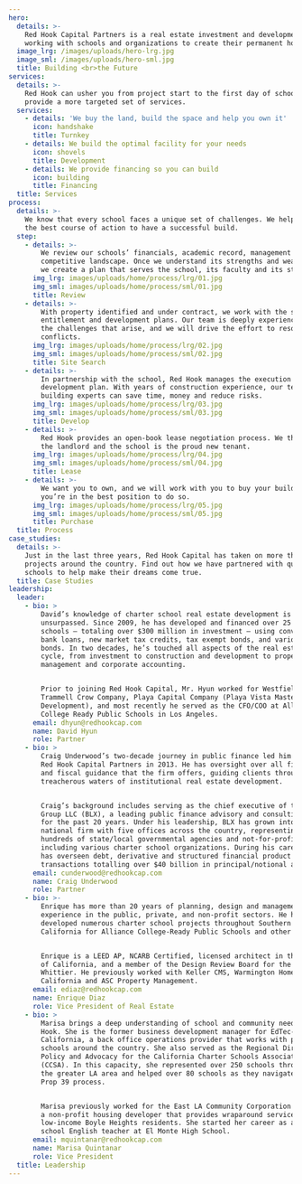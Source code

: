 ```yaml
---
hero:
  details: >-
    Red Hook Capital Partners is a real estate investment and development firm
    working with schools and organizations to create their permanent homes.
  image_lrg: /images/uploads/hero-lrg.jpg
  image_sml: /images/uploads/hero-sml.jpg
  title: Building <br>the Future
services:
  details: >-
    Red Hook can usher you from project start to the first day of school, or
    provide a more targeted set of services.
  services:
    - details: 'We buy the land, build the space and help you own it'
      icon: handshake
      title: Turnkey
    - details: We build the optimal facility for your needs
      icon: shovels
      title: Development
    - details: We provide financing so you can build
      icon: building
      title: Financing
  title: Services
process:
  details: >-
    We know that every school faces a unique set of challenges. We help chart
    the best course of action to have a successful build.
  step:
    - details: >-
        We review our schools’ financials, academic record, management team and
        competitive landscape. Once we understand its strengths and weaknesses,
        we create a plan that serves the school, its faculty and its students.
      img_lrg: images/uploads/home/process/lrg/01.jpg
      img_sml: images/uploads/home/process/sml/01.jpg
      title: Review
    - details: >-
        With property identified and under contract, we work with the school on
        entitlement and development plans. Our team is deeply experienced with
        the challenges that arise, and we will drive the effort to resolve
        conflicts.
      img_lrg: images/uploads/home/process/lrg/02.jpg
      img_sml: images/uploads/home/process/sml/02.jpg
      title: Site Search
    - details: >-
        In partnership with the school, Red Hook manages the execution of the
        development plan. With years of construction experience, our team of
        building experts can save time, money and reduce risks.
      img_lrg: images/uploads/home/process/lrg/03.jpg
      img_sml: images/uploads/home/process/sml/03.jpg
      title: Develop
    - details: >-
        Red Hook provides an open-book lease negotiation process. We then act as
        the landlord and the school is the proud new tenant.
      img_lrg: images/uploads/home/process/lrg/04.jpg
      img_sml: images/uploads/home/process/sml/04.jpg
      title: Lease
    - details: >-
        We want you to own, and we will work with you to buy your building when
        you’re in the best position to do so.
      img_lrg: images/uploads/home/process/lrg/05.jpg
      img_sml: images/uploads/home/process/sml/05.jpg
      title: Purchase
  title: Process
case_studies:
  details: >-
    Just in the last three years, Red Hook Capital has taken on more than ten
    projects around the country. Find out how we have partnered with quality
    schools to help make their dreams come true.
  title: Case Studies
leadership:
  leader:
    - bio: >
        David’s knowledge of charter school real estate development is
        unsurpassed. Since 2009, he has developed and financed over 25 charter
        schools — totaling over $300 million in investment — using conventional
        bank loans, new market tax credits, tax exempt bonds, and various state
        bonds. In two decades, he’s touched all aspects of the real estate
        cycle, from investment to construction and development to property
        management and corporate accounting.


        Prior to joining Red Hook Capital, Mr. Hyun worked for Westfield,
        Trammell Crow Company, Playa Capital Company (Playa Vista Master
        Development), and most recently he served as the CFO/COO at Alliance
        College Ready Public Schools in Los Angeles.
      email: dhyun@redhookcap.com
      name: David Hyun
      role: Partner
    - bio: >
        Craig Underwood’s two-decade journey in public finance led him to launch
        Red Hook Capital Partners in 2013. He has oversight over all financing
        and fiscal guidance that the firm offers, guiding clients through the
        treacherous waters of institutional real estate development.


        Craig’s background includes serving as the chief executive of the BLX
        Group LLC (BLX), a leading public finance advisory and consulting firm
        for the past 20 years. Under his leadership, BLX has grown into a
        national firm with five offices across the country, representing
        hundreds of state/local governmental agencies and not-for-profits,
        including various charter school organizations. During his career, he
        has overseen debt, derivative and structured financial product
        transactions totalling over $40 billion in principal/notional amounts.
      email: cunderwood@redhookcap.com
      name: Craig Underwood
      role: Partner
    - bio: >-
        Enrique has more than 20 years of planning, design and management
        experience in the public, private, and non-profit sectors. He has
        developed numerous charter school projects throughout Southern
        California for Alliance College-Ready Public Schools and other CMOs.


        Enrique is a LEED AP, NCARB Certified, licensed architect in the State
        of California, and a member of the Design Review Board for the City of
        Whittier. He previously worked with Keller CMS, Warmington Homes
        California and ASC Property Management.
      email: ediaz@redhookcap.com
      name: Enrique Diaz
      role: Vice President of Real Estate
    - bio: >
        Marisa brings a deep understanding of school and community needs to Red
        Hook. She is the former business development manager for EdTec-Southern
        California, a back office operations provider that works with public
        schools around the country. She also served as the Regional Director of
        Policy and Advocacy for the California Charter Schools Association
        (CCSA). In this capacity, she represented over 250 schools throughout
        the greater LA area and helped over 80 schools as they navigated the
        Prop 39 process.


        Marisa previously worked for the East LA Community Corporation (ELACC),
        a non-profit housing developer that provides wraparound services for
        low-income Boyle Heights residents. She started her career as a high
        school English teacher at El Monte High School.
      email: mquintanar@redhookcap.com
      name: Marisa Quintanar
      role: Vice President
  title: Leadership
---
```


